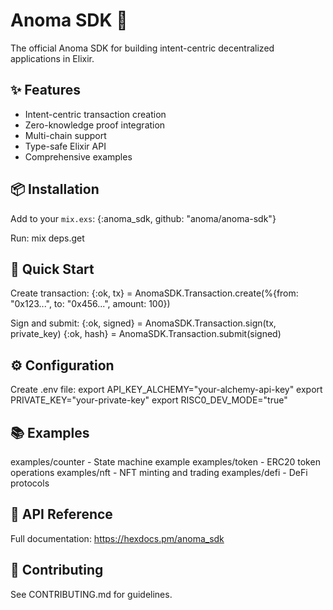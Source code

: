 # Anoma SDK 🚀

The official Anoma SDK for building intent-centric decentralized applications in Elixir.

## ✨ Features

- Intent-centric transaction creation
- Zero-knowledge proof integration
- Multi-chain support
- Type-safe Elixir API
- Comprehensive examples

## 📦 Installation

Add to your `mix.exs`:
{:anoma_sdk, github: "anoma/anoma-sdk"}

Run: mix deps.get

## 🚀 Quick Start

Create transaction:
{:ok, tx} = AnomaSDK.Transaction.create(%{from: "0x123...", to: "0x456...", amount: 100})

Sign and submit:
{:ok, signed} = AnomaSDK.Transaction.sign(tx, private_key)
{:ok, hash} = AnomaSDK.Transaction.submit(signed)

## ⚙️ Configuration

Create .env file:
export API_KEY_ALCHEMY="your-alchemy-api-key"
export PRIVATE_KEY="your-private-key"
export RISC0_DEV_MODE="true"

## 📚 Examples

examples/counter - State machine example
examples/token - ERC20 token operations
examples/nft - NFT minting and trading
examples/defi - DeFi protocols

## 🔧 API Reference

Full documentation: https://hexdocs.pm/anoma_sdk

## 🤝 Contributing

See CONTRIBUTING.md for guidelines.
